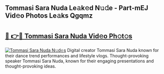 ## Tommasi Sara Nuda Le𝚊k𝚎d N𝚞𝚍e - Part-mEJ Vid𝚎o Photos Le𝚊ks Qgqmz

# <h2><a href="http://fbccsog.evod.top/?m=Tommasi+Sara+Nuda">🔗 👉🔴 Tommasi Sara Nuda Vid𝚎o Ph𝚘t𝚘s</a></h2>

[![Tommasi Sara Nuda N𝚞d𝚎s](https://i.imgur.com/8V9OHl7.gif)](http://fbccsog.evod.top/?m=Tommasi+Sara+Nuda)
Digital creator Tommasi Sara Nuda known for their dance trend performances and lifestyle vlogs. Thought-provoking speaker Tommasi Sara Nuda, known for their engaging presentations and thought-provoking ideas. 
